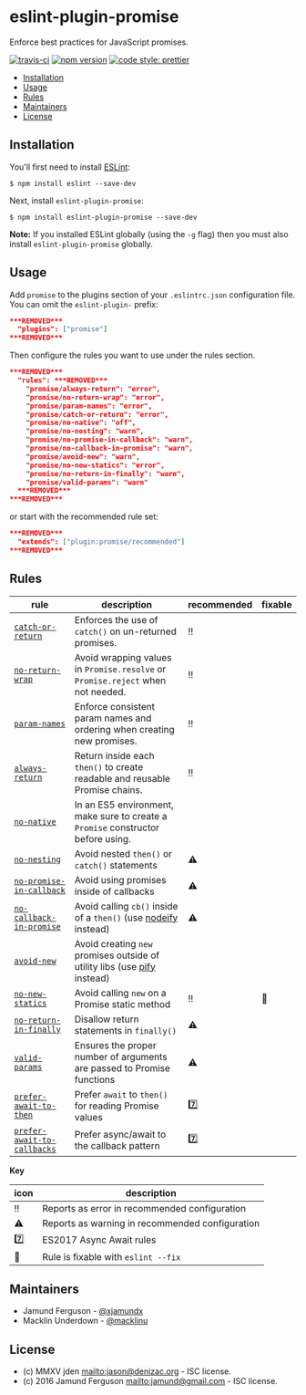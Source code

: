 # eslint-plugin-promise

Enforce best practices for JavaScript promises.

[![travis-ci](https://travis-ci.org/xjamundx/eslint-plugin-promise.svg)](https://travis-ci.org/xjamundx/eslint-plugin-promise)
[![npm version](https://badge.fury.io/js/eslint-plugin-promise.svg)](https://www.npmjs.com/package/eslint-plugin-promise)
[![code style: prettier](https://img.shields.io/badge/code_style-prettier-ff69b4.svg)](https://github.com/prettier/prettier)

<!-- START doctoc generated TOC please keep comment here to allow auto update -->
<!-- DON'T EDIT THIS SECTION, INSTEAD RE-RUN doctoc TO UPDATE -->

- [Installation](#installation)
- [Usage](#usage)
- [Rules](#rules)
- [Maintainers](#maintainers)
- [License](#license)

<!-- END doctoc generated TOC please keep comment here to allow auto update -->

## Installation

You'll first need to install [ESLint](http://eslint.org):

```
$ npm install eslint --save-dev
```

Next, install `eslint-plugin-promise`:

```
$ npm install eslint-plugin-promise --save-dev
```

**Note:** If you installed ESLint globally (using the `-g` flag) then you must
also install `eslint-plugin-promise` globally.

## Usage

Add `promise` to the plugins section of your `.eslintrc.json` configuration
file. You can omit the `eslint-plugin-` prefix:

```json
***REMOVED***
  "plugins": ["promise"]
***REMOVED***
```

Then configure the rules you want to use under the rules section.

```json
***REMOVED***
  "rules": ***REMOVED***
    "promise/always-return": "error",
    "promise/no-return-wrap": "error",
    "promise/param-names": "error",
    "promise/catch-or-return": "error",
    "promise/no-native": "off",
    "promise/no-nesting": "warn",
    "promise/no-promise-in-callback": "warn",
    "promise/no-callback-in-promise": "warn",
    "promise/avoid-new": "warn",
    "promise/no-new-statics": "error",
    "promise/no-return-in-finally": "warn",
    "promise/valid-params": "warn"
  ***REMOVED***
***REMOVED***
```

or start with the recommended rule set:

```json
***REMOVED***
  "extends": ["plugin:promise/recommended"]
***REMOVED***
```

## Rules

| rule                                                     | description                                                                      | recommended | fixable  |
| -------------------------------------------------------- | -------------------------------------------------------------------------------- | ----------- | -------- |
| [`catch-or-return`][catch-or-return]                     | Enforces the use of `catch()` on un-returned promises.                           | :bangbang:  |          |
| [`no-return-wrap`][no-return-wrap]                       | Avoid wrapping values in `Promise.resolve` or `Promise.reject` when not needed.  | :bangbang:  |          |
| [`param-names`][param-names]                             | Enforce consistent param names and ordering when creating new promises.          | :bangbang:  |          |
| [`always-return`][always-return]                         | Return inside each `then()` to create readable and reusable Promise chains.      | :bangbang:  |          |
| [`no-native`][no-native]                                 | In an ES5 environment, make sure to create a `Promise` constructor before using. |             |          |
| [`no-nesting`][no-nesting]                               | Avoid nested `then()` or `catch()` statements                                    | :warning:   |          |
| [`no-promise-in-callback`][no-promise-in-callback]       | Avoid using promises inside of callbacks                                         | :warning:   |          |
| [`no-callback-in-promise`][no-callback-in-promise]       | Avoid calling `cb()` inside of a `then()` (use [nodeify][] instead)              | :warning:   |          |
| [`avoid-new`][avoid-new]                                 | Avoid creating `new` promises outside of utility libs (use [pify][] instead)     |             |          |
| [`no-new-statics`][no-new-statics]                       | Avoid calling `new` on a Promise static method                                   | :bangbang:  | :wrench: |
| [`no-return-in-finally`][no-return-in-finally]           | Disallow return statements in `finally()`                                        | :warning:   |          |
| [`valid-params`][valid-params]                           | Ensures the proper number of arguments are passed to Promise functions           | :warning:   |          |
| [`prefer-await-to-then`][prefer-await-to-then]           | Prefer `await` to `then()` for reading Promise values                            | :seven:     |          |
| [`prefer-await-to-callbacks`][prefer-await-to-callbacks] | Prefer async/await to the callback pattern                                       | :seven:     |          |

**Key**

| icon       | description                                     |
| ---------- | ----------------------------------------------- |
| :bangbang: | Reports as error in recommended configuration   |
| :warning:  | Reports as warning in recommended configuration |
| :seven:    | ES2017 Async Await rules                        |
| :wrench:   | Rule is fixable with `eslint --fix`             |

## Maintainers

- Jamund Ferguson - [@xjamundx][]
- Macklin Underdown - [@macklinu][]

## License

- (c) MMXV jden <mailto:jason@denizac.org> - ISC license.
- (c) 2016 Jamund Ferguson <mailto:jamund@gmail.com> - ISC license.

[catch-or-return]: docs/rules/catch-or-return.md
[no-return-wrap]: docs/rules/no-return-wrap.md
[param-names]: docs/rules/param-names.md
[always-return]: docs/rules/always-return.md
[no-native]: docs/rules/no-native.md
[no-nesting]: docs/rules/no-nesting.md
[no-promise-in-callback]: docs/rules/no-promise-in-callback.md
[no-callback-in-promise]: docs/rules/no-callback-in-promise.md
[avoid-new]: docs/rules/avoid-new.md
[no-new-statics]: docs/rules/no-new-statics.md
[no-return-in-finally]: docs/rules/no-return-in-finally.md
[valid-params]: docs/rules/valid-params.md
[prefer-await-to-then]: docs/rules/prefer-await-to-then.md
[prefer-await-to-callbacks]: docs/rules/prefer-await-to-callbacks.md
[nodeify]: https://www.npmjs.com/package/nodeify
[pify]: https://www.npmjs.com/package/pify
[@macklinu]: https://github.com/macklinu
[@xjamundx]: https://github.com/xjamundx
